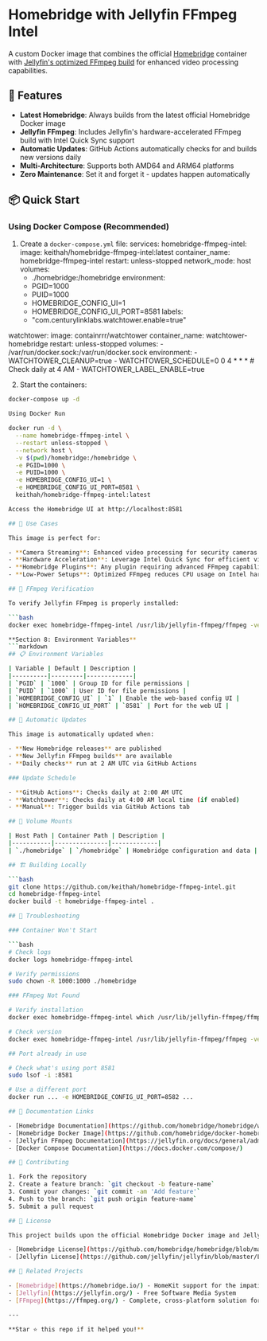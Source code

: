 # Homebridge with Jellyfin FFmpeg Intel

A custom Docker image that combines the official [Homebridge](https://homebridge.io/) container with [Jellyfin's optimized FFmpeg build](https://jellyfin.org/docs/general/administration/hardware-acceleration/) for enhanced video processing capabilities.

## 🚀 Features

- **Latest Homebridge**: Always builds from the latest official Homebridge Docker image
- **Jellyfin FFmpeg**: Includes Jellyfin's hardware-accelerated FFmpeg build with Intel Quick Sync support
- **Automatic Updates**: GitHub Actions automatically checks for and builds new versions daily
- **Multi-Architecture**: Supports both AMD64 and ARM64 platforms
- **Zero Maintenance**: Set it and forget it - updates happen automatically

## 📦 Quick Start

### Using Docker Compose (Recommended)

1. Create a `docker-compose.yml` file:
services:
  homebridge-ffmpeg-intel:
    image: keithah/homebridge-ffmpeg-intel:latest
    container_name: homebridge-ffmpeg-intel
    restart: unless-stopped
    network_mode: host
    volumes:
      - ./homebridge:/homebridge
    environment:
      - PGID=1000
      - PUID=1000
      - HOMEBRIDGE_CONFIG_UI=1
      - HOMEBRIDGE_CONFIG_UI_PORT=8581
    labels:
      - "com.centurylinklabs.watchtower.enable=true"

  watchtower:
    image: containrrr/watchtower
    container_name: watchtower-homebridge
    restart: unless-stopped
    volumes:
      - /var/run/docker.sock:/var/run/docker.sock
    environment:
      - WATCHTOWER_CLEANUP=true
      - WATCHTOWER_SCHEDULE=0 0 4 * * *  # Check daily at 4 AM
      - WATCHTOWER_LABEL_ENABLE=true

2. Start the containers:

```bash
docker-compose up -d

Using Docker Run

docker run -d \
  --name homebridge-ffmpeg-intel \
  --restart unless-stopped \
  --network host \
  -v $(pwd)/homebridge:/homebridge \
  -e PGID=1000 \
  -e PUID=1000 \
  -e HOMEBRIDGE_CONFIG_UI=1 \
  -e HOMEBRIDGE_CONFIG_UI_PORT=8581 \
  keithah/homebridge-ffmpeg-intel:latest

Access the Homebridge UI at http://localhost:8581

## 🎯 Use Cases

This image is perfect for:

- **Camera Streaming**: Enhanced video processing for security cameras
- **Hardware Acceleration**: Leverage Intel Quick Sync for efficient video transcoding
- **Homebridge Plugins**: Any plugin requiring advanced FFmpeg capabilities
- **Low-Power Setups**: Optimized FFmpeg reduces CPU usage on Intel hardware

## 🔧 FFmpeg Verification

To verify Jellyfin FFmpeg is properly installed:

```bash
docker exec homebridge-ffmpeg-intel /usr/lib/jellyfin-ffmpeg/ffmpeg -version

**Section 8: Environment Variables**
```markdown
## 📋 Environment Variables

| Variable | Default | Description |
|----------|---------|-------------|
| `PGID` | `1000` | Group ID for file permissions |
| `PUID` | `1000` | User ID for file permissions |
| `HOMEBRIDGE_CONFIG_UI` | `1` | Enable the web-based config UI |
| `HOMEBRIDGE_CONFIG_UI_PORT` | `8581` | Port for the web UI |

## 🔄 Automatic Updates

This image is automatically updated when:

- **New Homebridge releases** are published
- **New Jellyfin FFmpeg builds** are available
- **Daily checks** run at 2 AM UTC via GitHub Actions

### Update Schedule

- **GitHub Actions**: Checks daily at 2:00 AM UTC
- **Watchtower**: Checks daily at 4:00 AM local time (if enabled)
- **Manual**: Trigger builds via GitHub Actions tab

## 📁 Volume Mounts

| Host Path | Container Path | Description |
|-----------|---------------|-------------|
| `./homebridge` | `/homebridge` | Homebridge configuration and data |

## 🏗️ Building Locally

```bash
git clone https://github.com/keithah/homebridge-ffmpeg-intel.git
cd homebridge-ffmpeg-intel
docker build -t homebridge-ffmpeg-intel .

## 🐛 Troubleshooting

### Container Won't Start

```bash
# Check logs
docker logs homebridge-ffmpeg-intel

# Verify permissions
sudo chown -R 1000:1000 ./homebridge

### FFmpeg Not Found

# Verify installation
docker exec homebridge-ffmpeg-intel which /usr/lib/jellyfin-ffmpeg/ffmpeg

# Check version
docker exec homebridge-ffmpeg-intel /usr/lib/jellyfin-ffmpeg/ffmpeg -version

## Port already in use

# Check what's using port 8581
sudo lsof -i :8581

# Use a different port
docker run ... -e HOMEBRIDGE_CONFIG_UI_PORT=8582 ...

## 📖 Documentation Links

- [Homebridge Documentation](https://github.com/homebridge/homebridge/wiki)
- [Homebridge Docker Image](https://github.com/homebridge/docker-homebridge)
- [Jellyfin FFmpeg Documentation](https://jellyfin.org/docs/general/administration/hardware-acceleration/)
- [Docker Compose Documentation](https://docs.docker.com/compose/)

## 🤝 Contributing

1. Fork the repository
2. Create a feature branch: `git checkout -b feature-name`
3. Commit your changes: `git commit -am 'Add feature'`
4. Push to the branch: `git push origin feature-name`
5. Submit a pull request

## 📄 License

This project builds upon the official Homebridge Docker image and Jellyfin FFmpeg. Please refer to their respective licenses:

- [Homebridge License](https://github.com/homebridge/homebridge/blob/master/LICENSE)
- [Jellyfin License](https://github.com/jellyfin/jellyfin/blob/master/LICENSE)

## 🔗 Related Projects

- [Homebridge](https://homebridge.io/) - HomeKit support for the impatient
- [Jellyfin](https://jellyfin.org/) - Free Software Media System
- [FFmpeg](https://ffmpeg.org/) - Complete, cross-platform solution for video/audio

---

**Star ⭐ this repo if it helped you!**
